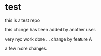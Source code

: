 test
====

this is a test repo



this change has been added by another user.


very nyc work done ... change by feature A

a few more changes.
